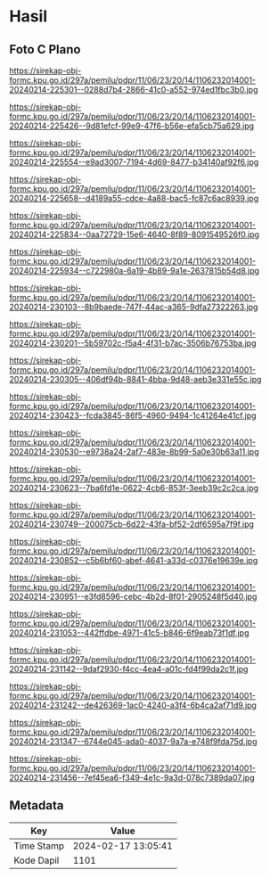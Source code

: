 # Hasil

## Foto C Plano

https://sirekap-obj-formc.kpu.go.id/297a/pemilu/pdpr/11/06/23/20/14/1106232014001-20240214-225301--0288d7b4-2866-41c0-a552-974ed1fbc3b0.jpg

https://sirekap-obj-formc.kpu.go.id/297a/pemilu/pdpr/11/06/23/20/14/1106232014001-20240214-225426--9d81efcf-99e9-47f6-b56e-efa5cb75a629.jpg

https://sirekap-obj-formc.kpu.go.id/297a/pemilu/pdpr/11/06/23/20/14/1106232014001-20240214-225554--e9ad3007-7194-4d69-8477-b34140af92f6.jpg

https://sirekap-obj-formc.kpu.go.id/297a/pemilu/pdpr/11/06/23/20/14/1106232014001-20240214-225658--d4189a55-cdce-4a88-bac5-fc87c6ac8939.jpg

https://sirekap-obj-formc.kpu.go.id/297a/pemilu/pdpr/11/06/23/20/14/1106232014001-20240214-225834--0aa72729-15e6-4640-8f89-8091549526f0.jpg

https://sirekap-obj-formc.kpu.go.id/297a/pemilu/pdpr/11/06/23/20/14/1106232014001-20240214-225934--c722980a-6a19-4b89-9a1e-2637815b54d8.jpg

https://sirekap-obj-formc.kpu.go.id/297a/pemilu/pdpr/11/06/23/20/14/1106232014001-20240214-230103--8b9baede-747f-44ac-a365-9dfa27322263.jpg

https://sirekap-obj-formc.kpu.go.id/297a/pemilu/pdpr/11/06/23/20/14/1106232014001-20240214-230201--5b59702c-f5a4-4f31-b7ac-3506b76753ba.jpg

https://sirekap-obj-formc.kpu.go.id/297a/pemilu/pdpr/11/06/23/20/14/1106232014001-20240214-230305--406df94b-8841-4bba-9d48-aeb3e331e55c.jpg

https://sirekap-obj-formc.kpu.go.id/297a/pemilu/pdpr/11/06/23/20/14/1106232014001-20240214-230423--fcda3845-86f5-4960-9494-1c41264e41cf.jpg

https://sirekap-obj-formc.kpu.go.id/297a/pemilu/pdpr/11/06/23/20/14/1106232014001-20240214-230530--e9738a24-2af7-483e-8b99-5a0e30b63a11.jpg

https://sirekap-obj-formc.kpu.go.id/297a/pemilu/pdpr/11/06/23/20/14/1106232014001-20240214-230623--7ba6fd1e-0622-4cb6-853f-3eeb39c2c2ca.jpg

https://sirekap-obj-formc.kpu.go.id/297a/pemilu/pdpr/11/06/23/20/14/1106232014001-20240214-230749--200075cb-6d22-43fa-bf52-2df6595a7f9f.jpg

https://sirekap-obj-formc.kpu.go.id/297a/pemilu/pdpr/11/06/23/20/14/1106232014001-20240214-230852--c5b6bf60-abef-4641-a33d-c0376e19639e.jpg

https://sirekap-obj-formc.kpu.go.id/297a/pemilu/pdpr/11/06/23/20/14/1106232014001-20240214-230951--e3fd8596-cebc-4b2d-8f01-2905248f5d40.jpg

https://sirekap-obj-formc.kpu.go.id/297a/pemilu/pdpr/11/06/23/20/14/1106232014001-20240214-231053--442ffdbe-4971-41c5-b846-6f9eab73f1df.jpg

https://sirekap-obj-formc.kpu.go.id/297a/pemilu/pdpr/11/06/23/20/14/1106232014001-20240214-231142--9daf2930-f4cc-4ea4-a01c-fd4f99da2c1f.jpg

https://sirekap-obj-formc.kpu.go.id/297a/pemilu/pdpr/11/06/23/20/14/1106232014001-20240214-231242--de426369-1ac0-4240-a3f4-6b4ca2af71d9.jpg

https://sirekap-obj-formc.kpu.go.id/297a/pemilu/pdpr/11/06/23/20/14/1106232014001-20240214-231347--6744e045-ada0-4037-9a7a-e748f9fda75d.jpg

https://sirekap-obj-formc.kpu.go.id/297a/pemilu/pdpr/11/06/23/20/14/1106232014001-20240214-231456--7ef45ea6-f349-4e1c-9a3d-078c7389da07.jpg


## Metadata

| Key        | Value               |
| ---------- | ------------------- |
| Time Stamp | 2024-02-17 13:05:41 |
| Kode Dapil | 1101                |



